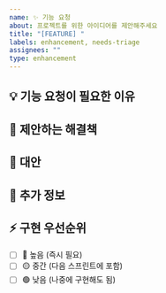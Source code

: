 ```yaml
---
name: ✨ 기능 요청
about: 프로젝트를 위한 아이디어를 제안해주세요
title: "[FEATURE] "
labels: enhancement, needs-triage
assignees: ""
type: enhancement
---
```


## 💡 기능 요청이 필요한 이유

<!-- 이 기능이 필요한 이유와 어떤 문제를 해결할 수 있는지 설명해주세요 -->

## 🎯 제안하는 해결책

<!-- 원하는 기능에 대해 명확하고 간단하게 설명해주세요 -->

## 🔄 대안

<!-- 고려했던 다른 해결책이나 기능에 대해 설명해주세요 -->

## 📝 추가 정보

<!-- 여기에 기능 요청에 대한 다른 맥락이나 스크린샷을 추가해주세요 -->

## ⚡ 구현 우선순위

<!-- 이 기능의 구현 우선순위를 선택해주세요 -->

- [ ] 🔴 높음 (즉시 필요)
- [ ] 🟡 중간 (다음 스프린트에 포함)
- [ ] 🟢 낮음 (나중에 구현해도 됨)
